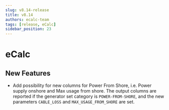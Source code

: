 ```yaml
---
slug: v8.14-release
title: v8.14
authors: ecalc-team
tags: [release, eCalc]
sidebar_position: 23
---
```


# eCalc

## New Features

- Add possibility for new columns for Power From Shore, i.e. Power supply onshore and Max usage from shore. The output columns are reported if the generator set category is `POWER-FROM-SHORE`, and the new parameters `CABLE_LOSS` and `MAX_USAGE_FROM_SHORE` are set.
